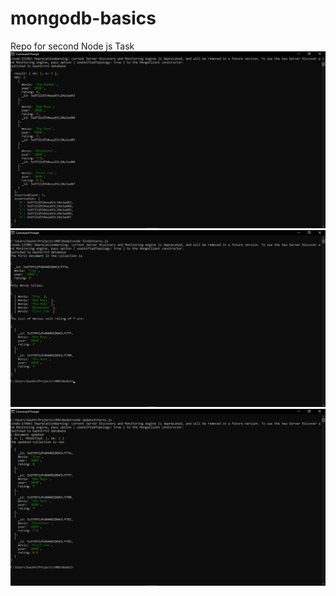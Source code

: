 # mongodb-basics
Repo for second Node js Task
![](Images/Screen4.png)
![](Images/Screen5.png)
![](Images/Screen6.png)
